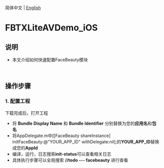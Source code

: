 简体中文 | [English](README_EN.md)

# **FBTXLiteAVDemo_iOS**
## **说明**
- 本文介绍如何快速配置FaceBeauty模块

<br/>

## **操作步骤**

### **1. 配置工程**
下载完成后，打开工程
- 将 **Bundle Display Name** 和 **Bundle Identifier** 分别替换为您的**应用名**和**包名**
- 将AppDelegate.m中[[FaceBeauty shareInstance] initFaceBeauty:@"YOUR_APP_ID" withDelegate:nil];的**YOUR_APP_ID**替换成您的**AppId**
- 编译，运行，日志搜索**init-status**可以查看相关日志
- 具体执行步骤可以全局搜索 **//todo --- facebeauty** 进行查看 

<br/>

